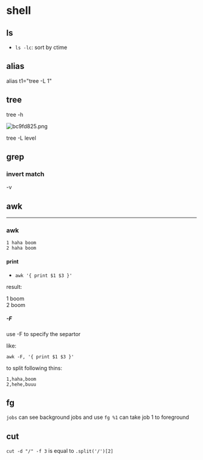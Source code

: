 # shell

## ls

- `ls -lc`: sort by ctime

## alias

alias t1="tree -L 1"


## tree

tree -h 

![bc9fd825.png](:storage/6f27d652-ad8e-443f-9d94-0f0bb1560013/525e141b.png)


tree -L
level 

## grep


### invert match

-v 

## awk

---


### awk


```
1 haha boom
2 haha boom
```

#### print 

- `awk '{ print $1 $3 }'`

result:

1 boom\
2 boom

##### -F

use -F to specify the separtor 

like:

`awk -F, '{ print $1 $3 }' `

to split following thins:

```
1,haha,boom
2,hehe,buuu
```


## fg

`jobs` can see background jobs
and use `fg %1` can take job 1 to foreground

## cut 

`cut -d "/" -f 3`
is equal to `.split('/')[2]`